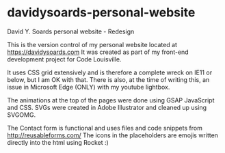 # davidysoards-personal-website
David Y. Soards personal website - Redesign

This is the version control of my personal website located at https://davidysoards.com
It was created as part of my front-end development project for Code Louisville.

It uses CSS grid extensively and is therefore a complete wreck on IE11 or below, but I am OK with that.
There is also, at the time of writing this, an issue in Microsoft Edge (ONLY) with my youtube lightbox.

The animations at the top of the pages were done using GSAP JavaScript and CSS.
SVGs were created in Adobe Illustrator and cleaned up using SVGOMG.

The Contact form is functional and uses files and code snippets from http://reusableforms.com/
The icons in the placeholders are emojis written directly into the html using Rocket :)






